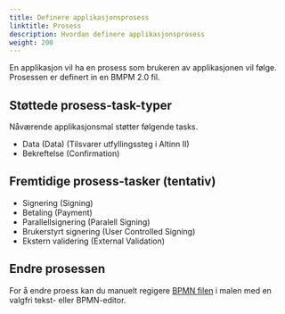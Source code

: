 ```yaml
---
title: Definere applikasjonsprosess
linktitle: Prosess
description: Hvordan definere applikasjonsprosess
weight: 200
---
```

En applikasjon vil ha en prosess som brukeren av applikasjonen vil følge. 
Prosessen er definert in en BMPM 2.0 fil.

## Støttede prosess-task-typer

Nåværende applikasjonsmal støtter følgende tasks.

- Data (Data) (Tilsvarer utfyllingssteg i Altinn II)
- Bekreftelse (Confirmation)

## Fremtidige prosess-tasker (tentativ)

- Signering (Signing)
- Betaling (Payment)
- Parallellsignering (Paralell Signing)
- Brukerstyrt signering (User Controlled Signing)
- Ekstern validering (External Validation)

## Endre prosessen

For å endre proess kan du manuelt regigere
[BPMN filen](https://github.com/Altinn/altinn-studio/blob/master/src/Altinn.Apps/AppTemplates/AspNet/App/config/process/process.bpmn)
i malen med en valgfri tekst- eller BPMN-editor.